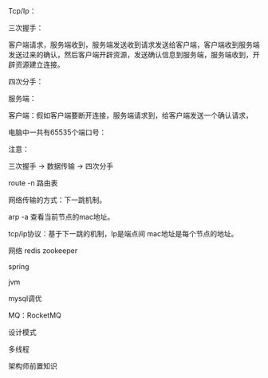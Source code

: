 Tcp/Ip：

三次握手：

客户端请求，服务端收到，服务端发送收到请求发送给客户端，客户端收到服务端发送过来的确认，然后客户端开辟资源，发送确认信息到服务端，服务端收到，开辟资源建立连接。



四次分手：

服务端：

客户端：假如客户端要断开连接，服务端请求到，给客户端发送一个确认请求，

电脑中一共有65535个端口号：



注意：

三次握手 -> 数据传输 -> 四次分手


route -n 路由表

网络传输的方式：下一跳机制。

arp -a 查看当前节点的mac地址。

tcp/ip协议：基于下一跳的机制，Ip是端点间 mac地址是每个节点的地址。





网络 redis zookeeper

spring

jvm

mysql调优

MQ：RocketMQ

设计模式

多线程

架构师前置知识